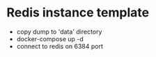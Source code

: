 # Redis instance template

 - copy dump to 'data' directory
 - docker-compose up -d
 - connect to redis on 6384 port
